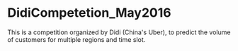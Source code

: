 # DidiCompetetion_May2016
This is a competition organized by Didi (China's Uber), to predict the volume of customers for multiple regions and time slot.
